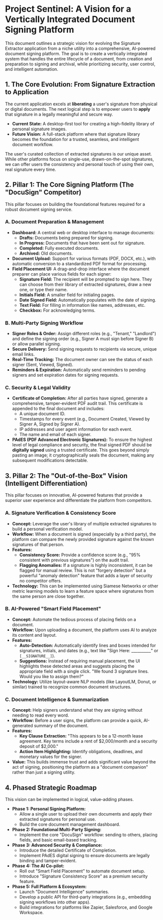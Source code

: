 # Project Sentinel: A Vision for a Vertically Integrated Document Signing Platform

This document outlines a strategic vision for evolving the Signature Extractor application from a niche utility into a comprehensive, AI-powered document signing platform. The goal is to create a vertically integrated system that handles the entire lifecycle of a document, from creation and preparation to signing and archival, while prioritizing security, user control, and intelligent automation.

## 1. The Core Evolution: From Signature Extraction to Application

The current application excels at **liberating** a user's signature from physical or digital documents. The next logical step is to empower users to **apply** that signature in a legally meaningful and secure way.

- **Current State:** A desktop-first tool for creating a high-fidelity library of personal signature images.
- **Future Vision:** A full-stack platform where that signature library becomes the foundation for a trusted, seamless, and intelligent document workflow.

The user's curated collection of extracted signatures is our unique asset. While other platforms focus on single-use, drawn-on-the-spot signatures, we can offer users the consistency and personal touch of using their own, real signature every time.

## 2. Pillar 1: The Core Signing Platform (The "DocuSign" Competitor)

This pillar focuses on building the foundational features required for a robust document signing service.

### A. Document Preparation & Management

- **Dashboard:** A central web or desktop interface to manage documents:
    - **Drafts:** Documents being prepared for signing.
    - **In Progress:** Documents that have been sent out for signature.
    - **Completed:** Fully executed documents.
    - **Archived:** Old documents.
- **Document Upload:** Support for various formats (PDF, DOCX, etc.), with automatic conversion to a standardized PDF format for processing.
- **Field Placement UI:** A drag-and-drop interface where the document preparer can place various fields for each signer:
    - **Signature Field:** The recipient will be prompted to sign here. They can choose from their library of extracted signatures, draw a new one, or type their name.
    - **Initials Field:** A smaller field for initialing pages.
    - **Date Signed Field:** Automatically populates with the date of signing.
    - **Text Field:** For filling in information like names, addresses, etc.
    - **Checkbox:** For acknowledging terms.

### B. Multi-Party Signing Workflow

- **Signer Roles & Order:** Assign different roles (e.g., "Tenant," "Landlord") and define the signing order (e.g., Signer A must sign before Signer B) or allow parallel signing.
- **Secure Delivery:** Send signing requests to recipients via secure, unique email links.
- **Real-Time Tracking:** The document owner can see the status of each signer (Sent, Viewed, Signed).
- **Reminders & Expiration:** Automatically send reminders to pending signers and set expiration dates for signing requests.

### C. Security & Legal Validity

- **Certificate of Completion:** After all parties have signed, generate a comprehensive, tamper-evident PDF audit trail. This certificate is appended to the final document and includes:
    - A unique document ID.
    - Timestamps for every event (e.g., Document Created, Viewed by Signer A, Signed by Signer A).
    - IP addresses and user agent information for each event.
    - The name and email of each signer.
- **PAdES (PDF Advanced Electronic Signatures):** To ensure the highest level of legal compliance and security, the final signed PDF should be **digitally signed** using a trusted certificate. This goes beyond simply pasting an image; it cryptographically seals the document, making any subsequent modifications detectable.

## 3. Pillar 2: The "Out-of-the-Box" Vision (Intelligent Differentiation)

This pillar focuses on innovative, AI-powered features that provide a superior user experience and differentiate the platform from competitors.

### A. Signature Verification & Consistency Score

- **Concept:** Leverage the user's library of multiple extracted signatures to build a personal verification model.
- **Workflow:** When a document is signed (especially by a third party), the platform can compare the newly provided signature against the known signatures of that person.
- **Features:**
    - **Consistency Score:** Provide a confidence score (e.g., "95% consistent with previous signatures") on the audit trail.
    - **Flagging Anomalies:** If a signature is highly inconsistent, it can be flagged for manual review. This is not "forgery detection" but a powerful "anomaly detection" feature that adds a layer of security no competitor offers.
- **Technology:** This can be implemented using Siamese Networks or other metric learning models to learn a feature space where signatures from the same person are close together.

### B. AI-Powered "Smart Field Placement"

- **Concept:** Automate the tedious process of placing fields on a document.
- **Workflow:** Upon uploading a document, the platform uses AI to analyze its content and layout.
- **Features:**
    - **Auto-Detection:** Automatically identify lines and boxes intended for signatures, initials, and dates (e.g., text like "Sign Here: __________" or `[__SIGNATURE__]`).
    - **Suggestions:** Instead of requiring manual placement, the UI highlights these detected areas and suggests placing the appropriate field with a single click. "We found 3 signature lines. Would you like to assign them?"
- **Technology:** Utilize layout-aware NLP models (like LayoutLM, Donut, or similar) trained to recognize common document structures.

### C. Document Intelligence & Summarization

- **Concept:** Help signers understand what they are signing without needing to read every word.
- **Workflow:** Before a user signs, the platform can provide a quick, AI-generated summary of the document.
- **Features:**
    - **Key Clause Extraction:** "This appears to be a 12-month lease agreement. Key terms include a rent of $2,000/month and a security deposit of $2,000."
    - **Action Item Highlighting:** Identify obligations, deadlines, and monetary values for the signer.
- **Value:** This builds immense trust and adds significant value beyond the act of signing, positioning the platform as a "document companion" rather than just a signing utility.

## 4. Phased Strategic Roadmap

This vision can be implemented in logical, value-adding phases.

- **Phase 1: Personal Signing Platform:**
    - Allow a single user to upload their own documents and apply their extracted signatures for personal use.
    - Build the core document management dashboard.
- **Phase 2: Foundational Multi-Party Signing:**
    - Implement the core "DocuSign" workflow: sending to others, placing fields, and basic email-based tracking.
- **Phase 3: Advanced Security & Compliance:**
    - Introduce the detailed Certificate of Completion.
    - Implement PAdES digital signing to ensure documents are legally binding and tamper-evident.
- **Phase 4: The AI Co-pilot:**
    - Roll out "Smart Field Placement" to automate document setup.
    - Introduce "Signature Consistency Score" as a premium security feature.
- **Phase 5: Full Platform & Ecosystem:**
    - Launch "Document Intelligence" summaries.
    - Develop a public API for third-party integrations (e.g., embedding signing workflows into other apps).
    - Build integrations for platforms like Zapier, Salesforce, and Google Workspace.
